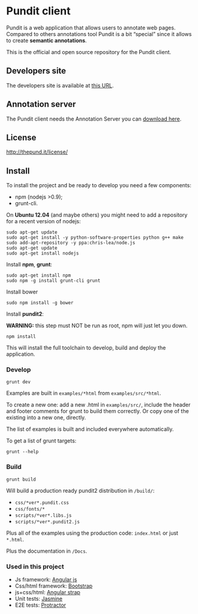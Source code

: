 # Pundit client

Pundit is a web application that allows users to annotate web pages. Compared to others annotations tool Pundit is a bit “special” since it allows to create **semantic annotations**.

This is the official and open source repository for the Pundit client.

## Developers site

The developers site is available at [this URL](http://net7.github.io/pundit2/).

## Annotation server

The Pundit client needs the Annotation Server you can [download here](http://release.server.thepund.it/annotationserver-1.6.2.zip).

## License

http://thepund.it/license/

## Install

To install the project and be ready to develop you need a few components:

* npm (nodejs >0.9);
* grunt-cli.

On **Ubuntu 12.04** (and maybe others) you might need to add a repository for a recent version of nodejs:

    sudo apt-get update
    sudo apt-get install -y python-software-properties python g++ make
    sudo add-apt-repository -y ppa:chris-lea/node.js
    sudo apt-get update
    sudo apt-get install nodejs

Install **npm**, **grunt**:

    sudo apt-get install npm
    sudo npm -g install grunt-cli grunt

Install bower

    sudo npm install -g bower

Install **pundit2**:

**WARNING:** this step must NOT be run as root, npm will just let you down.

    npm install

This will install the full toolchain to develop, build and deploy the application.

### Develop

    grunt dev

Examples are built in `examples/*html` from `examples/src/*html`.

To create a new one: add a new .html in `examples/src/`, include the header and footer comments
for grunt to build them correctly. Or copy one of the existing into a new one, directly.

The list of examples is built and included everywhere automatically.

To get a list of grunt targets:

    grunt --help

### Build

    grunt build

Will build a production ready pundit2 distribution in `/build/`:

* `css/*ver*.pundit.css`
* `css/fonts/*`
* `scripts/*ver*.libs.js`
* `scripts/*ver*.pundit2.js`

Plus all of the examples using the production code: `index.html` or just `*.html`.

Plus the documentation in `/Docs`.

### Used in this project

* Js framework: <a href="https://docs.angularjs.org/api" target="_blank">Angular js</a>
* Css/html framework: <a href="http://getbootstrap.com/css/" target="_blank">Bootstrap</a>
* js+css/html: <a href="http://mgcrea.github.io/angular-strap/" target="_blank">Angular strap</a>
* Unit tests: <a href="http://jasmine.github.io/1.3/introduction.html" target="_blank">Jasmine</a>
* E2E tests: <a href="https://github.com/angular/protractor/blob/master/docs/api.md" target="_blank">Protractor</a>
